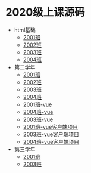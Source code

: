 # 2020级上课源码

- html基础
  - [2001班](/2001html/)
  - [2002班](/2002html/)
  - [2003班](/2003html/)
  - [2004班](/2004html/)
- 第二学年
  - [2001班](/2001web/)
  - [2002班](/2002web/)
  - [2003班](/2003web/)
  - [2004班](/2004web/)
  - [2001班-vue](/2001vue/)
  - [2004班-vue](/2004vue/)
  - [2003班-vue](/2003vue/)
  - [2001班-vue客户端项目](/2001-vuecli-projects/vue-router-vuex/)
  - [2003班-vue客户端项目](/2003-vuecli-projects/vue-router-vuex/)
  - [2004班-vue客户端项目](/2004-vuecli-projects/vuecli-router-vuex/)
- 第三学年
  - [2001班](/2001vue-total/)
  - [2003班](/2003vue-total/)

